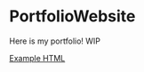 # PortfolioWebsite
Here is my portfolio! WIP

[Example HTML](/src/app/skills/skills.component.html)
